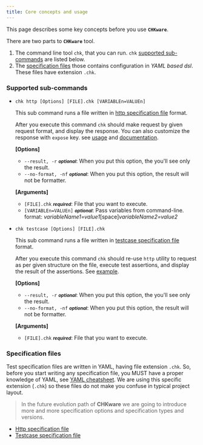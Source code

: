 ```yaml
---
title: Core concepts and usage
---
```


This page describes some key concepts before you use **`CHKware`**.

There are two parts to **`CHKware`** tool.

1. The command line tool `chk`, that you can run. `chk` [supported sub-commands](#supported-sub-commands) are listed below.
2. The [specification files](#specification-files) those contains configuration in _YAML based dsl_. These files have extension `.chk`.

### Supported sub-commands

- `chk http [Options] [FILE].chk [VARIABLEn=VALUEn]`

  This sub command runs a file written in [http specification file](http-reference) format.

  After you execute this command `chk` should make request by given request format, and display the response. You can also customize the response with `expose` key. see [usage](/examples/http-examples#request-with-form) and [documentation](/references/http-reference).

  **[Options]**

  - `--result, -r` <small>**_optional_**</small>: When you put this option, the you'll see only the result.
  - `--no-format, -nf` <small>**_optional_**</small>: When you put this option, the result will not be formatter.

  **[Arguments]**

  - `[FILE].chk` <small>**_required_**</small>: File that you want to execute.
  - `[VARIABLEn=VALUEn]` <small>**_optional_**</small>: Pass variables from command-line. format: _variableName1=value1_[space]_variableName2=value2_

- `chk testcase [Options] [FILE].chk`

  This sub command runs a file written in [testcase specification file](testcase-reference) format.

  After you execute this command `chk` should re-use `http` utility to request as per given structure on the file, execute test assertions, and display the result of the assertions. See [example](/examples/testcase-examples).

  **[Options]**

  - `--result, -r` <small>**_optional_**</small>: When you put this option, the you'll see only the result.
  - `--no-format, -nf` <small>**_optional_**</small>: When you put this option, the result will not be formatter.

  **[Arguments]**

  - `[FILE].chk` <small>**_required_**</small>: File that you want to execute.

### Specification files

Test specification files are written in YAML, having file extension `.chk`. So, before you start writing any specification file, you MUST have a proper knowledge of YAML, see [YAML cheatsheet](https://quickref.me/yaml). We are using this specific extension (`.chk`) so these files do not make you confuse in typical project layout.

> In the future evolution path of **CHKware** we are going to introduce more and more specification options and specification types and versions.

- [Http specification file](http-reference)
- [Testcase specification file](testcase-reference)
